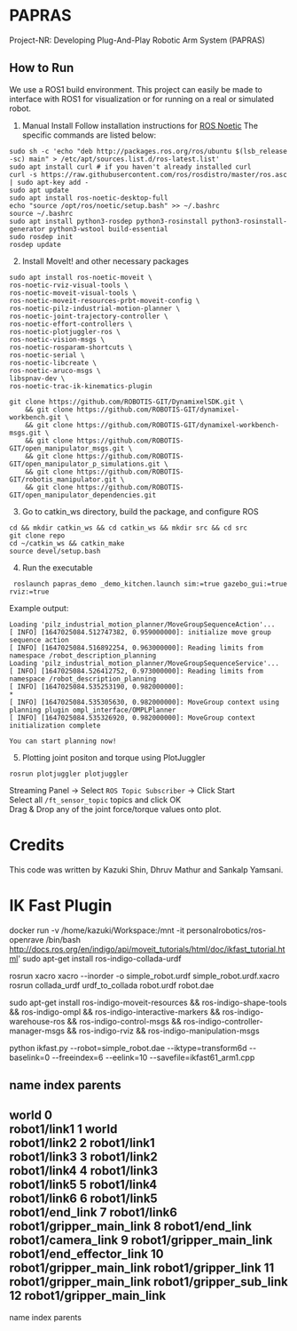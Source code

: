 # PAPRAS
Project-NR: Developing Plug-And-Play Robotic Arm System (PAPRAS)

## How to Run

We use a ROS1 build environment. This project can easily be made to interface with ROS1 for visualization or for running on a real or simulated robot.

1. Manual Install
Follow installation instructions for [ROS Noetic](https://wiki.ros.org/noetic/Installation/Ubuntu)
The specific commands are listed below:
```
sudo sh -c 'echo "deb http://packages.ros.org/ros/ubuntu $(lsb_release -sc) main" > /etc/apt/sources.list.d/ros-latest.list'
sudo apt install curl # if you haven't already installed curl
curl -s https://raw.githubusercontent.com/ros/rosdistro/master/ros.asc | sudo apt-key add -
sudo apt update
sudo apt install ros-noetic-desktop-full
echo "source /opt/ros/noetic/setup.bash" >> ~/.bashrc
source ~/.bashrc
sudo apt install python3-rosdep python3-rosinstall python3-rosinstall-generator python3-wstool build-essential
sudo rosdep init
rosdep update
```

2. Install MoveIt! and other necessary packages
```
sudo apt install ros-noetic-moveit \
ros-noetic-rviz-visual-tools \
ros-noetic-moveit-visual-tools \
ros-noetic-moveit-resources-prbt-moveit-config \
ros-noetic-pilz-industrial-motion-planner \
ros-noetic-joint-trajectory-controller \
ros-noetic-effort-controllers \
ros-noetic-plotjuggler-ros \
ros-noetic-vision-msgs \
ros-noetic-rosparam-shortcuts \
ros-noetic-serial \
ros-noetic-libcreate \
ros-noetic-aruco-msgs \
libspnav-dev \
ros-noetic-trac-ik-kinematics-plugin 
```
```
git clone https://github.com/ROBOTIS-GIT/DynamixelSDK.git \
    && git clone https://github.com/ROBOTIS-GIT/dynamixel-workbench.git \
    && git clone https://github.com/ROBOTIS-GIT/dynamixel-workbench-msgs.git \
    && git clone https://github.com/ROBOTIS-GIT/open_manipulator_msgs.git \
    && git clone https://github.com/ROBOTIS-GIT/open_manipulator_p_simulations.git \
    && git clone https://github.com/ROBOTIS-GIT/robotis_manipulator.git \
    && git clone https://github.com/ROBOTIS-GIT/open_manipulator_dependencies.git 
```

3. Go to catkin_ws directory, build the package, and configure ROS
```
cd && mkdir catkin_ws && cd catkin_ws && mkdir src && cd src
git clone repo
cd ~/catkin_ws && catkin_make
source devel/setup.bash
```

4. Run the executable
```
 roslaunch papras_demo _demo_kitchen.launch sim:=true gazebo_gui:=true rviz:=true
```
Example output:
```
Loading 'pilz_industrial_motion_planner/MoveGroupSequenceAction'...
[ INFO] [1647025084.512747382, 0.959000000]: initialize move group sequence action
[ INFO] [1647025084.516892254, 0.963000000]: Reading limits from namespace /robot_description_planning
Loading 'pilz_industrial_motion_planner/MoveGroupSequenceService'...
[ INFO] [1647025084.526412752, 0.973000000]: Reading limits from namespace /robot_description_planning
[ INFO] [1647025084.535253190, 0.982000000]: 
*
[ INFO] [1647025084.535305630, 0.982000000]: MoveGroup context using planning plugin ompl_interface/OMPLPlanner
[ INFO] [1647025084.535326920, 0.982000000]: MoveGroup context initialization complete

You can start planning now!
```

5. Plotting joint positon and torque using PlotJuggler 
```
rosrun plotjuggler plotjuggler
```
Streaming Panel -> Select `ROS Topic Subscriber` -> Click Start \
Select all `/ft_sensor_topic` topics and click OK \
Drag & Drop any of the joint force/torque values onto plot.

# Credits
This code was written by Kazuki Shin, Dhruv Mathur and Sankalp Yamsani. 


# IK Fast Plugin
docker run -v /home/kazuki/Workspace:/mnt -it personalrobotics/ros-openrave /bin/bash
http://docs.ros.org/en/indigo/api/moveit_tutorials/html/doc/ikfast_tutorial.html'
sudo apt-get install ros-indigo-collada-urdf

rosrun xacro xacro --inorder -o simple_robot.urdf simple_robot.urdf.xacro 
rosrun collada_urdf urdf_to_collada robot.urdf robot.dae

sudo apt-get install ros-indigo-moveit-resources
&& ros-indigo-shape-tools
&& ros-indigo-ompl
&& ros-indigo-interactive-markers
&& ros-indigo-warehouse-ros
&& ros-indigo-control-msgs
&& ros-indigo-controller-manager-msgs
&& ros-indigo-rviz
&& ros-indigo-manipulation-msgs

 python ikfast.py --robot=simple_robot.dae --iktype=transform6d --baselink=0 --freeindex=6 --eelink=10 --savefile=ikfast61_arm1.cpp

 name                     index parents                 
-------------------------------------------------------
world                    0                             
robot1/link1             1     world                   
robot1/link2             2     robot1/link1            
robot1/link3             3     robot1/link2            
robot1/link4             4     robot1/link3            
robot1/link5             5     robot1/link4            
robot1/link6             6     robot1/link5            
robot1/end_link          7     robot1/link6            
robot1/gripper_main_link 8     robot1/end_link         
robot1/camera_link       9     robot1/gripper_main_link
robot1/end_effector_link 10    robot1/gripper_main_link
robot1/gripper_link      11    robot1/gripper_main_link
robot1/gripper_sub_link  12    robot1/gripper_main_link
-------------------------------------------------------
name                     index parents